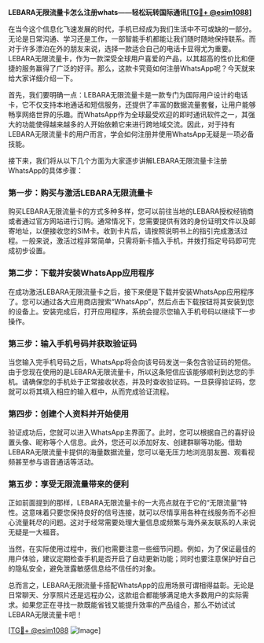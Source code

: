 **LEBARA无限流量卡怎么注册whats——轻松玩转国际通讯[[TG💪+ @esim1088](https://t.me/s/esim1088)]**

在当今这个信息化飞速发展的时代，手机已经成为我们生活中不可或缺的一部分。无论是日常沟通、学习还是工作，一部智能手机都能让我们随时随地保持联系。而对于许多漂泊在外的朋友来说，选择一款适合自己的电话卡显得尤为重要。LEBARA无限流量卡，作为一款深受全球用户喜爱的产品，以其超高的性价比和便捷的服务赢得了广泛的好评。那么，这款卡究竟如何注册WhatsApp呢？今天就来给大家详细介绍一下。

首先，我们要明确一点：LEBARA无限流量卡是一款专门为国际用户设计的电话卡，它不仅支持本地通话和短信服务，还提供了丰富的数据流量套餐，让用户能够畅享网络世界的乐趣。而WhatsApp作为全球最受欢迎的即时通讯软件之一，其强大的功能使得越来越多的人开始依赖它来进行跨地域交流。因此，对于持有LEBARA无限流量卡的用户而言，学会如何注册并使用WhatsApp无疑是一项必备技能。

接下来，我们将从以下几个方面为大家逐步讲解LEBARA无限流量卡注册WhatsApp的具体步骤：

### **第一步：购买与激活LEBARA无限流量卡**

购买LEBARA无限流量卡的方式多种多样，您可以前往当地的LEBARA授权经销商或者通过官方网站进行订购。通常情况下，您需要提供有效的身份证明文件以及邮寄地址，以便接收您的SIM卡。收到卡片后，请按照说明书上的指引完成激活过程。一般来说，激活过程非常简单，只需将新卡插入手机，并拨打指定号码即可完成初步设置。

### **第二步：下载并安装WhatsApp应用程序**

在成功激活LEBARA无限流量卡之后，接下来便是下载并安装WhatsApp应用程序了。您可以通过各大应用商店搜索“WhatsApp”，然后点击下载按钮将其安装到您的设备上。安装完成后，打开应用程序，系统会提示您输入手机号码以继续下一步操作。

### **第三步：输入手机号码并获取验证码**

当您输入完手机号码之后，WhatsApp将会向该号码发送一条包含验证码的短信。由于您现在使用的是LEBARA无限流量卡，所以这条短信应该能够顺利到达您的手机。请确保您的手机处于正常接收状态，并及时查收验证码。一旦获得验证码，您就可以将其填入相应的输入框中，从而完成验证流程。

### **第四步：创建个人资料并开始使用**

验证成功后，您就可以进入WhatsApp主界面了。此时，您可以根据自己的喜好设置头像、昵称等个人信息。此外，您还可以添加好友、创建群聊等功能。借助LEBARA无限流量卡提供的海量数据流量，您可以毫无压力地浏览朋友圈、观看视频甚至参与语音通话等活动。

### **第五步：享受无限流量带来的便利**

正如前面提到的那样，LEBARA无限流量卡的一大亮点就在于它的“无限流量”特性。这意味着只要您保持良好的信号连接，就可以尽情享用各种在线服务而不必担心流量耗尽的问题。这对于经常需要处理大量信息或频繁与海外亲友联系的人来说无疑是一大福音。

当然，在实际使用过程中，我们也需要注意一些细节问题。例如，为了保证最佳的用户体验，建议定期检查手机是否开启了自动更新功能；同时也要注意保护好自己的隐私安全，避免泄露敏感信息给不信任的对象。

总而言之，LEBARA无限流量卡搭配WhatsApp的应用场景可谓相得益彰。无论是日常聊天、分享照片还是远程办公，这款组合都能够满足绝大多数用户的实际需求。如果您正在寻找一款既能省钱又能提升效率的产品组合，那么不妨试试LEBARA无限流量卡吧！

[[TG💪+ @esim1088](https://t.me/s/esim1088) ![Image](https://i.postimg.cc/4NQfJmqS/Snipaste-2025-05-13-00-14-12.png)]